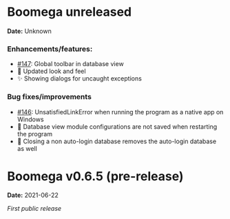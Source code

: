 # Boomega unreleased

**Date:** Unknown

### Enhancements/features:

* [#147](https://github.com/Dansoftowner/Boomega/issues/147): Global toolbar in database view
* :lipstick: Updated look and feel
* :sparkles: Showing dialogs for uncaught exceptions

### Bug fixes/improvements

* [#146](https://github.com/Dansoftowner/Boomega/issues/146): UnsatisfiedLinkError when running the program as a native app on Windows
* :bug: Database view module configurations are not saved when restarting the program
* :bug: Closing a non auto-login database removes the auto-login database as well

# Boomega v0.6.5 (pre-release)

**Date:** 2021-06-22

_First public release_